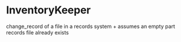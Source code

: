 # InventoryKeeper
change_record of a file in a records system + assumes an empty part records file already exists
